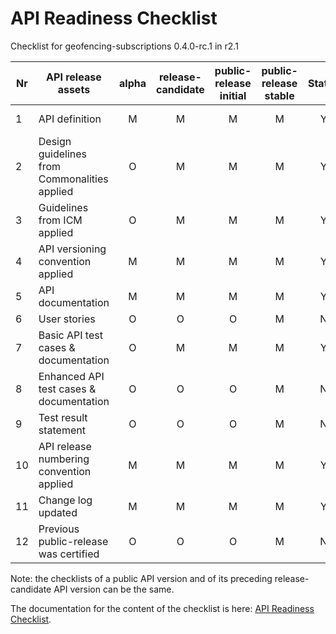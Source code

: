 # API Readiness Checklist

Checklist for geofencing-subscriptions 0.4.0-rc.1 in r2.1

| Nr | API release assets                           | alpha | release-candidate | public-release<br>initial | public-release<br> stable | Status |                                                      Comments                                                      |
|----|----------------------------------------------|:-----:|:-----------------:|:-------------------------:|:-------------------------:|:------:|:------------------------------------------------------------------------------------------------------------------:|
| 1  | API definition                               |   M   |         M         |             M             |             M             |   Y    |     [/code/API_definitions/geofencing-subscriptions.yaml](/code/API_definitions/geofencing-subscriptions.yaml)     |
| 2  | Design guidelines from Commonalities applied |   O   |         M         |             M             |             M             |   Y    |                                                                                                                    |
| 3  | Guidelines from ICM applied                  |   O   |         M         |             M             |             M             |   Y    |                                                                                                                    |
| 4  | API versioning convention applied            |   M   |         M         |             M             |             M             |   Y    |                                                                                                                    |
| 5  | API documentation                            |   M   |         M         |             M             |             M             |   Y    |                                                   inline in yaml                                                   |
| 6  | User stories                                 |   O   |         O         |             O             |             M             |   N    |                                                                                                                    |
| 7  | Basic API test cases & documentation         |   O   |         M         |             M             |             M             |   Y    | [/code/Test_definitions/geofencing-subscriptions.feature](/code/Test_definitions/geofencing-subscriptions.feature) |
| 8  | Enhanced API test cases & documentation      |   O   |         O         |             O             |             M             |   N    |                                                                                                                    |
| 9  | Test result statement                        |   O   |         O         |             O             |             M             |   N    |                                                                                                                    |
| 10 | API release numbering convention applied     |   M   |         M         |             M             |             M             |   Y    |                                                                                                                    |
| 11 | Change log updated                           |   M   |         M         |             M             |             M             |   Y    |                                           [/CHANGELOG.md](/CHANGELOG.md)                                           |
| 12 | Previous public-release was certified        |   O   |         O         |             O             |             M             |   N    |                                                                                                                    |

Note: the checklists of a public API version and of its preceding release-candidate API version can be the same.

The documentation for the content of the checklist is here: [API Readiness Checklist](https://wiki.camaraproject.org/display/CAM/API+Release+Process#APIReleaseProcess-APIreadinesschecklist).
